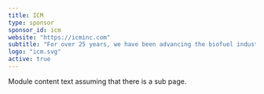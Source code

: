 ```yaml
---
title: ICM
type: sponsor
sponsor_id: icm
website: "https://icminc.com"
subtitle: "For over 25 years, we have been advancing the biofuel industry while helping farmers and businesses enrich their communities and drive value back into agriculture."
logo: "icm.svg"
active: true
---
```

Module content text assuming that there is a sub page.